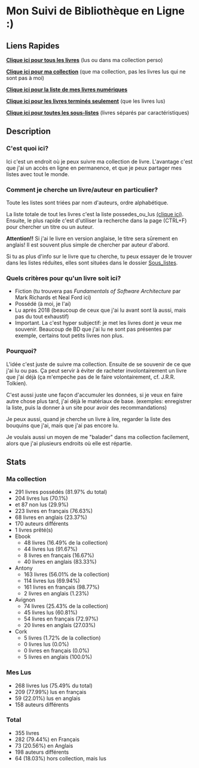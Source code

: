 # Mon Suivi de Bibliothèque en Ligne :)

## Liens Rapides

[**Clique ici pour tous les livres**](possedes_ou_lus.md) (lus ou dans ma collection perso)

[**Clique ici pour ma collection**](Sous_listes/possedes.md) (que ma collection, pas les livres lus qui ne sont pas à moi)

[**Clique ici pour la liste de mes livres numériques**](Sous_listes/ebook.md)

[**Clique ici pour les livres terminés seulement**](Sous_listes/lus.md) (que les livres lus)

[**Clique ici pour toutes les sous-listes**](Sous_listes/README.md) (livres séparés par caractéristiques)

## Description

### C'est quoi ici?

Ici c'est un endroit où je peux suivre ma collection de livre. L'avantage c'est que j'ai un accès en ligne en
permanence, et que je peux partager mes listes avec tout le monde.

### Comment je cherche un livre/auteur en particulier?

Toute les listes sont triées par nom d'auteurs, ordre alphabétique.

La liste totale de tout les livres c'est la liste possedes_ou_lus [(clique ici)](possedes_ou_lus.md). Ensuite, le plus
rapide c'est d'utiliser la recherche dans la page (CTRL+F) pour chercher un titre ou un auteur.

**Attention!!** Si j'ai le livre en version anglaise, le titre sera sûrement en anglais!
Il est souvent plus simple de chercher par auteur d'abord.

Si tu as plus d'info sur le livre que tu cherche, tu peux essayer de le trouver dans les listes réduites, elles sont
situées dans le dossier [Sous_listes](Sous_listes/README.md).

### Quels critères pour qu'un livre soit ici?

- Fiction (tu trouvera pas *Fundamentals of Software Architecture* par Mark Richards et Neal Ford ici)
- Possédé (à moi, je l'ai)
- Lu après 2018 (beaucoup de ceux que j'ai lu avant sont là aussi, mais pas du tout exhaustif)
- Important. La c'est hyper subjectif: je met les livres dont je veux me souvenir. Beaucoup de BD que j'ai lu ne
sont pas présentes par exemple, certains tout petits livres non plus.

### Pourquoi?

L'idée c'est juste de suivre ma collection. Ensuite de se souvenir de ce que j'ai lu ou pas. Ça peut servir à éviter de
racheter involontairement un livre que j'ai déjà (ça m'empeche pas de le faire volontairement, cf. J.R.R. Tolkien).

C'est aussi juste une façon d'accumuler les données, si je veux en faire autre chose plus tard, j'ai déjà le matériaux
de base. (exemples: enregistrer la liste, puis la donner à un site pour avoir des recommandations)

Je peux aussi, quand je cherche un livre à lire, regarder la liste des bouquins que j'ai, mais que j'ai pas encore lu.

Je voulais aussi un moyen de me "balader" dans ma collection facilement, alors que j'ai plusieurs endroits où elle est
répartie.

<!-- Everything after this line is auto-generated -->
## Stats

### Ma collection

- 291 livres possédés (81.97% du total)
- 204 livres lus (70.1%)
- et 87 non lus (29.9%)
- 223 livres en français (76.63%)
- 68 livres en anglais (23.37%)
- 170 auteurs différents
- 1 livres prêté(s)
- Ebook
    - 48 livres (16.49% de la collection)
    - 44 livres lus (91.67%)
    - 8 livres en français (16.67%)
    - 40 livres en anglais (83.33%)
- Antony
    - 163 livres (56.01% de la collection)
    - 114 livres lus (69.94%)
    - 161 livres en français (98.77%)
    - 2 livres en anglais (1.23%)
- Avignon
    - 74 livres (25.43% de la collection)
    - 45 livres lus (60.81%)
    - 54 livres en français (72.97%)
    - 20 livres en anglais (27.03%)
- Cork
    - 5 livres (1.72% de la collection)
    - 0 livres lus (0.0%)
    - 0 livres en français (0.0%)
    - 5 livres en anglais (100.0%)

### Mes Lus

- 268 livres lus (75.49% du total)
- 209 (77.99%) lus en français
- 59 (22.01%) lus en anglais
- 158 auteurs différents

### Total

- 355 livres
- 282 (79.44%) en Français
- 73 (20.56%) en Anglais
- 198 auteurs différents
- 64 (18.03%) hors collection, mais lus
